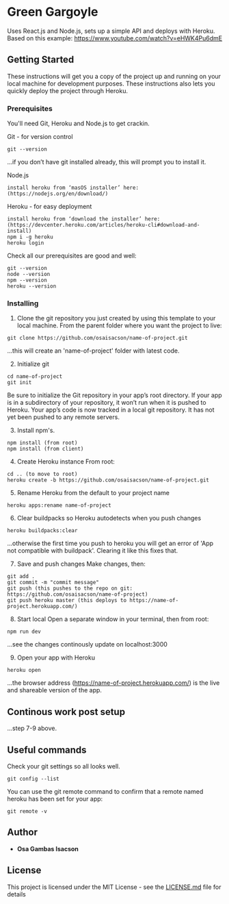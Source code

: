 # Green Gargoyle

Uses React.js and Node.js, sets up a simple API and deploys with Heroku.
Based on this example: https://www.youtube.com/watch?v=eHWK4Pu6dmE

## Getting Started

These instructions will get you a copy of the project up and running on your local machine for development purposes. These instructions also lets you quickly deploy the project through Heroku.

### Prerequisites

You'll need Git, Heroku and Node.js to get crackin.

Git - for version control

```
git --version
```

...if you don’t have git installed already, this will prompt you to install it.

Node.js

```
install heroku from ‘masOS installer’ here: (https://nodejs.org/en/download/)
```

Heroku - for easy deployment

```
install heroku from ‘download the installer’ here: (https://devcenter.heroku.com/articles/heroku-cli#download-and-install)
npm i -g heroku
heroku login
```

Check all our prerequisites are good and well:

```
git --version
node --version
npm --version
heroku --version
```

### Installing

1. Clone the git repository you just created by using this template to your local machine.
   From the parent folder where you want the project to live:

```
git clone https://github.com/osaisacson/name-of-project.git
```

...this will create an 'name-of-project' folder with latest code.

2. Initialize git

```
cd name-of-project
git init
```

Be sure to initialize the Git repository in your app’s root directory. If your app is in a subdirectory of your repository, it won’t run when it is pushed to Heroku.
Your app’s code is now tracked in a local git repository. It has not yet been pushed to any remote servers.

3. Install npm's.

```
npm install (from root)
npm install (from client)
```

4. Create Heroku instance
   From root:

```
cd .. (to move to root)
heroku create -b https://github.com/osaisacson/name-of-project.git
```

5. Rename Heroku from the default to your project name

```
heroku apps:rename name-of-project
```

6. Clear buildpacks so Heroku autodetects when you push changes

```
heroku buildpacks:clear
```

...otherwise the first time you push to heroku you will get an error of 'App not compatible with buildpack'. Clearing it like this fixes that.

7. Save and push changes
   Make changes, then:

```
git add .
git commit -m "commit message"
git push (this pushes to the repo on git: https://github.com/osaisacson/name-of-project)
git push heroku master (this deploys to https://name-of-project.herokuapp.com/)
```

8. Start local
   Open a separate window in your terminal, then from root:

```
npm run dev
```

...see the changes continously update on localhost:3000

9. Open your app with Heroku

```
heroku open
```

...the browser address (https://name-of-project.herokuapp.com/) is the live and shareable version of the app.

## Continous work post setup

...step 7-9 above.

## Useful commands

Check your git settings so all looks well.

```
git config --list
```

You can use the git remote command to confirm that a remote named heroku has been set for your app:

```
git remote -v
```

## Author

- **Osa Gambas Isacson**

## License

This project is licensed under the MIT License - see the [LICENSE.md](LICENSE.md) file for details
